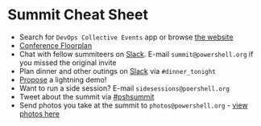 # Summit Cheat Sheet

* Search for `DevOps Collective Events` app or browse [the website](https://app.socio.events/MTQyNTM%3D/overview)
* [Conference Floorplan](https://user-images.githubusercontent.com/6377597/164999267-7b43aa56-2b77-46e5-8c06-8f90833c063f.png)
* Chat with fellow summiteers on [Slack](https://devops-summit.slack.com).  E-mail `summit@powershell.org` if you missed the original invite
* Plan dinner and other outings on [Slack](https://devops-summit.slack.com) via `#dinner_tonight`
* [Propose](https://forms.office.com/r/U31EXvLj1U) a lightning demo!
* Want to run a side session?  E-mail `sidesessions@poershell.org`
* Tweet about the summit via [#pshsummit](https://twitter.com/search?q=%23pshsummit)
* Send photos you take at the summit to `photos@powershell.org` - [view photos here](https://dropevent.com/pwshsummit2022)
